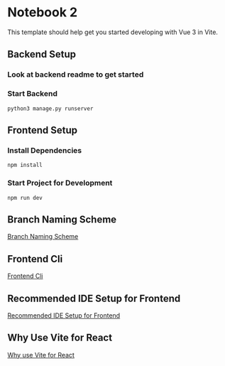# Notebook 2

This template should help get you started developing with Vue 3 in Vite.

## Backend Setup

### Look at backend readme to get started

### Start Backend
```
python3 manage.py runserver
```

## Frontend Setup

### Install Dependencies
```
npm install
```

### Start Project for Development
```
npm run dev
```

## Branch Naming Scheme
[Branch Naming Scheme](docs/branch_naming_scheme.md)

## Frontend Cli
[Frontend Cli](docs/frontend_cli.md)

## Recommended IDE Setup for Frontend
[Recommended IDE Setup for Frontend](docs/recommended_ide_setup_for_frontend.md)

## Why Use Vite for React
[Why use Vite for React](./docs/why_use_vite_for_react.md)

